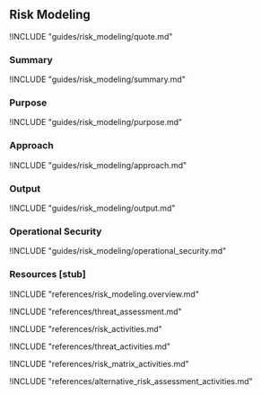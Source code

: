 ## Risk Modeling

!INCLUDE "guides/risk_modeling/quote.md"

### Summary

!INCLUDE "guides/risk_modeling/summary.md"

### Purpose

!INCLUDE "guides/risk_modeling/purpose.md"

### Approach

!INCLUDE "guides/risk_modeling/approach.md"

### Output

!INCLUDE "guides/risk_modeling/output.md"

### Operational Security

!INCLUDE "guides/risk_modeling/operational_security.md"

### Resources [stub]

!INCLUDE "references/risk_modeling.overview.md"

!INCLUDE "references/threat_assessment.md"

!INCLUDE "references/risk_activities.md"

!INCLUDE "references/threat_activities.md"

!INCLUDE "references/risk_matrix_activities.md"

!INCLUDE "references/alternative_risk_assessment_activities.md"
